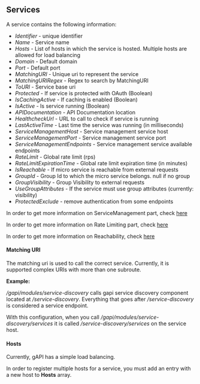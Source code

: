 ## Services

A service contains the following information:

- _Identifier_ - unique identifier
- _Name_ - Service name
- _Hosts_ - List of hosts in which the service is hosted. Multiple hosts are allowed for load balancing
- _Domain_ - Default domain
- _Port_ - Default port
- _MatchingURI_ - Unique uri to represent the service
- _MatchingURIRegex_ - Regex to search by MatchingURI
- _ToURI_ - Service base uri
- _Protected_ - If service is protected with OAuth (Boolean)
- _IsCachingActive_ - If caching is enabled (Boolean)
- _IsActive_ - Is service running (Boolean)
- _APIDocumentation_ - API Documentation location
- _HealthcheckUrl_ - URL to call to check if service is running
- _LastActiveTime_ - Last time the service was running (in milliseconds)
- _ServiceManagementHost_ - Service management service host
- _ServiceManagementPort_ - Service management service port
- _ServiceManagementEndpoints_ - Service management service available endpoints
- _RateLimit_ - Global rate limit (rps)
- _RateLimitExpirationTime_ - Global rate limit expiration time (in minutes)
- _IsReachable_ - If micro service is reachable from external requests
- _GroupId_ - Group Id to which the micro service belongs. null if no group
- _GroupVisibility_ - Group Visibility to external requests
- _UseGroupAttributes_ - If the service must use group attributes (currently: visibility)
- _ProtectedExclude_ - remove authentication from some endpoints

In order to get more information on ServiceManagement part, check [here](./service-management.md)

In order to get more information on Rate Limiting part, check [here](./rate-limiting.md)

In order to get more information on Reachability, check [here](./reachability.md)

#### Matching URI

The matching uri is used to call the correct service. Currently, it is supported complex URIs with more than one subroute.

**Example:**

_/gapi/modules/service-discovery_ calls gapi service discovery component located at _/service-discovery_. Everything that goes after _/service-discovery_ is considered a service endpoint.

With this configuration, when you call _/gapi/modules/service-discovery/services_ it is called _/service-discovery/services_ on the service host.

#### Hosts

Currently, gAPI has a simple load balancing.

In order to register multiple hosts for a service, you must add an entry with a new host to **Hosts** array.
